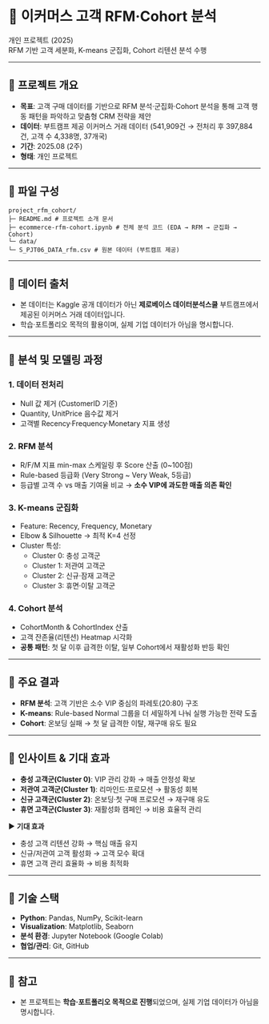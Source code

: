 # 📌 이커머스 고객 RFM·Cohort 분석
개인 프로젝트 (2025)  
RFM 기반 고객 세분화, K-means 군집화, Cohort 리텐션 분석 수행

---

## 📄 프로젝트 개요
- **목표**: 고객 구매 데이터를 기반으로 RFM 분석·군집화·Cohort 분석을 통해 고객 행동 패턴을 파악하고 맞춤형 CRM 전략을 제안  
- **데이터**: 부트캠프 제공 이커머스 거래 데이터 (541,909건 → 전처리 후 397,884건, 고객 수 4,338명, 37개국)
- **기간**: 2025.08 (2주)  
- **형태**: 개인 프로젝트  

---

## 📂 파일 구성
```
project_rfm_cohort/
├─ README.md # 프로젝트 소개 문서
├─ ecommerce-rfm-cohort.ipynb # 전체 분석 코드 (EDA → RFM → 군집화 → Cohort)
└─ data/
└─ S_PJT06_DATA_rfm.csv # 원본 데이터 (부트캠프 제공)
```
---

## 📄 데이터 출처
- 본 데이터는 Kaggle 공개 데이터가 아닌 **제로베이스 데이터분석스쿨** 부트캠프에서 제공된 이커머스 거래 데이터입니다.  
- 학습·포트폴리오 목적의 활용이며, 실제 기업 데이터가 아님을 명시합니다.  

---

## 📄 분석 및 모델링 과정
### 1. 데이터 전처리
- Null 값 제거 (CustomerID 기준)
- Quantity, UnitPrice 음수값 제거
- 고객별 Recency·Frequency·Monetary 지표 생성

### 2. RFM 분석
- R/F/M 지표 min-max 스케일링 후 Score 산출 (0~100점)  
- Rule-based 등급화 (Very Strong ~ Very Weak, 5등급)  
- 등급별 고객 수 vs 매출 기여율 비교 → **소수 VIP에 과도한 매출 의존 확인**

### 3. K-means 군집화
- Feature: Recency, Frequency, Monetary  
- Elbow & Silhouette → 최적 K=4 선정  
- Cluster 특성:  
  - Cluster 0: 충성 고객군  
  - Cluster 1: 저관여 고객군  
  - Cluster 2: 신규·잠재 고객군  
  - Cluster 3: 휴면·이탈 고객군  

### 4. Cohort 분석
- CohortMonth & CohortIndex 산출  
- 고객 잔존율(리텐션) Heatmap 시각화  
- **공통 패턴**: 첫 달 이후 급격한 이탈, 일부 Cohort에서 재활성화 반등 확인  

---

## 📄 주요 결과
- **RFM 분석**: 고객 기반은 소수 VIP 중심의 파레토(20:80) 구조  
- **K-means**: Rule-based Normal 그룹을 더 세밀하게 나눠 실행 가능한 전략 도출  
- **Cohort**: 온보딩 실패 → 첫 달 급격한 이탈, 재구매 유도 필요  

---

## 📄 인사이트 & 기대 효과
- **충성 고객군(Cluster 0)**: VIP 관리 강화 → 매출 안정성 확보  
- **저관여 고객군(Cluster 1)**: 리마인드·프로모션 → 활동성 회복  
- **신규 고객군(Cluster 2)**: 온보딩·첫 구매 프로모션 → 재구매 유도  
- **휴면 고객군(Cluster 3)**: 재활성화 캠페인 → 비용 효율적 관리  

▶ **기대 효과**  
- 충성 고객 리텐션 강화 → 핵심 매출 유지  
- 신규/저관여 고객 활성화 → 고객 모수 확대  
- 휴면 고객 관리 효율화 → 비용 최적화  

---

## 📄 기술 스택
- **Python**: Pandas, NumPy, Scikit-learn  
- **Visualization**: Matplotlib, Seaborn  
- **분석 환경**: Jupyter Notebook (Google Colab)  
- **협업/관리**: Git, GitHub  

---

## 📄 참고
- 본 프로젝트는 **학습·포트폴리오 목적으로 진행**되었으며, 실제 기업 데이터가 아님을 명시합니다.
